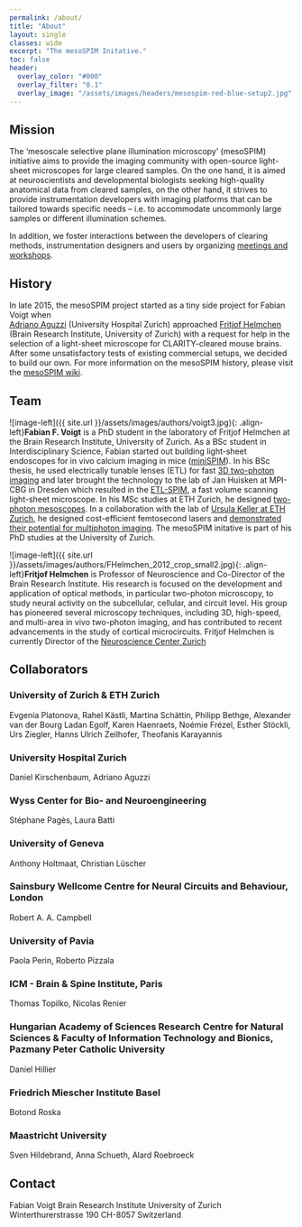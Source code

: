 ```yaml
---
permalink: /about/
title: "About"
layout: single
classes: wide
excerpt: "The mesoSPIM Initative."
toc: false
header:
  overlay_color: "#000"
  overlay_filter: "0.1"
  overlay_image: "/assets/images/headers/mesospim-red-blue-setup2.jpg"
---
```


## Mission
The ‘mesoscale selective plane illumination microscopy’ (mesoSPIM) initiative aims
to provide the imaging community with open-source light-sheet microscopes for
large cleared samples. On the one hand, it is aimed at neuroscientists and
developmental biologists seeking high-quality anatomical data from cleared samples, on
the other hand, it strives to provide instrumentation developers with imaging platforms
that can be tailored towards specific needs – i.e. to accommodate
uncommonly large samples or different illumination schemes.

In addition, we foster interactions between the developers of clearing methods,
instrumentation designers and users by organizing [meetings and workshops](/meetings_and_workshops/).

## History
In late 2015, the mesoSPIM project started as a tiny side project for Fabian Voigt when  
[Adriano Aguzzi](http://www.en.neuropathologie.usz.ch/) (University Hospital Zurich) approached [Fritjof
Helmchen](https://www.hifo.uzh.ch/en/research/helmchen.html) (Brain Research Institute, University of Zurich)  with
a request for help in the selection of a light-sheet microscope for CLARITY-cleared mouse brains.
After some unsatisfactory tests of existing commercial setups, we decided to build our own.
For more information on the mesoSPIM history, please visit the [mesoSPIM wiki](https://github.com/mesoSPIM/mesoSPIM-hardware-documentation/wiki/mesoSPIM_history).

## Team
![image-left]({{ site.url }}/assets/images/authors/voigt3.jpg){: .align-left}**Fabian F. Voigt** is a PhD student in the laboratory of Fritjof Helmchen at
the Brain Research Institute, University of Zurich. As a BSc student in Interdisciplinary
Science, Fabian started out building light-sheet endoscopes for in vivo calcium imaging
in mice ([miniSPIM](https://www.osapublishing.org/ol/viewmedia.cfm?uri=ol-35-9-1413)). In his BSc thesis, he used electrically tunable lenses (ETL) for fast
[3D two-photon imaging](https://www.osapublishing.org/boe/abstract.cfm?uri=boe-2-7-2035) and later brought the technology to the lab of Jan Huisken at MPI-CBG
in Dresden which resulted in the [ETL-SPIM](https://www.osapublishing.org/oe/abstract.cfm?uri=oe-21-18-21010), a fast volume scanning light-sheet microscope.
In his MSc studies at ETH Zurich, he designed [two-photon mesoscopes](https://elifesciences.org/articles/14679). In a collaboration
with the lab of [Ursula Keller at ETH Zurich](http://www.ulp.ethz.ch/), he designed
cost-efficient femtosecond lasers and [demonstrated their potential for multiphoton imaging](https://www.osapublishing.org/boe/abstract.cfm?uri=boe-8-7-3213).
The mesoSPIM initative is part of his PhD studies at the University of Zurich.

![image-left]({{ site.url }}/assets/images/authors/FHelmchen_2012_crop_small2.jpg){: .align-left}**Fritjof Helmchen** is Professor of Neuroscience and Co-Director of the Brain Research Institute.
His research is focused on the development and application of optical methods, in
particular two-photon microscopy, to study neural activity on the subcellular, cellular,
and circuit level. His group has pioneered several microscopy techniques, including
3D, high-speed, and multi-area in vivo two-photon imaging, and has contributed
to recent advancements in the study of cortical microcircuits.
Fritjof Helmchen is currently Director of the [Neuroscience Center Zurich](http://www.neuroscience.uzh.ch/en.html)

## Collaborators

### University of Zurich & ETH Zurich
Evgenia Platonova, Rahel Kästli, Martina Schättin, Philipp Bethge, Alexander van der Bourg
Ladan Egolf, Karen Haenraets,
Noémie Frézel, Esther Stöckli, Urs Ziegler, Hanns Ulrich Zeilhofer, Theofanis Karayannis

### University Hospital Zurich
Daniel Kirschenbaum, Adriano Aguzzi

### Wyss Center for Bio- and Neuroengineering
Stéphane Pagès, Laura Batti

### University of Geneva
Anthony Holtmaat, Christian Lüscher

### Sainsbury Wellcome Centre for Neural Circuits and Behaviour, London
Robert A. A. Campbell

### University of Pavia
Paola Perin, Roberto Pizzala

### ICM - Brain & Spine Institute, Paris
Thomas Topilko, Nicolas Renier

### Hungarian Academy of Sciences Research Centre for Natural Sciences & Faculty of Information Technology and Bionics, Pazmany Peter Catholic University
Daniel Hillier

### Friedrich Miescher Institute Basel
Botond Roska

### Maastricht University
Sven Hildebrand, Anna Schueth, Alard Roebroeck

## Contact
Fabian Voigt
Brain Research Institute
University of Zurich
Winterthurerstrasse 190
CH-8057 Switzerland
